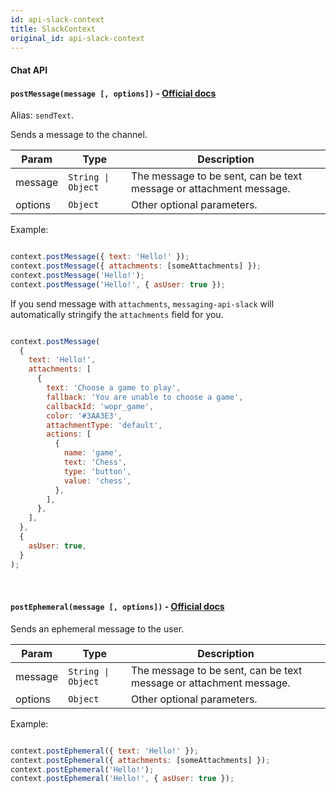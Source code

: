 ```yaml
---
id: api-slack-context
title: SlackContext
original_id: api-slack-context
---
```

#### Chat API

#### `postMessage(message [, options])` - [Official docs](https://api.slack.com/methods/chat.postMessage)

Alias: `sendText`.

Sends a message to the channel.

| Param   | Type                          | Description                                                        |
| ------- | ----------------------------- | ------------------------------------------------------------------ |
| message | <code>String \| Object</code> | The message to be sent, can be text message or attachment message. |
| options | `Object`               | Other optional parameters.                                         |

Example:

```js

context.postMessage({ text: 'Hello!' });
context.postMessage({ attachments: [someAttachments] });
context.postMessage('Hello!');
context.postMessage('Hello!', { asUser: true });

```

If you send message with `attachments`, `messaging-api-slack` will automatically stringify the `attachments` field for you.

```js

context.postMessage(
  {
    text: 'Hello!',
    attachments: [
      {
        text: 'Choose a game to play',
        fallback: 'You are unable to choose a game',
        callbackId: 'wopr_game',
        color: '#3AA3E3',
        attachmentType: 'default',
        actions: [
          {
            name: 'game',
            text: 'Chess',
            type: 'button',
            value: 'chess',
          },
        ],
      },
    ],
  },
  {
    asUser: true,
  }
);

```

<br />

#### `postEphemeral(message [, options])` - [Official docs](https://api.slack.com/methods/chat.postEphemeral)

Sends an ephemeral message to the user.

| Param   | Type                          | Description                                                        |
| ------- | ----------------------------- | ------------------------------------------------------------------ |
| message | <code>String \| Object</code> | The message to be sent, can be text message or attachment message. |
| options | `Object`               | Other optional parameters.                                         |

Example:

```js

context.postEphemeral({ text: 'Hello!' });
context.postEphemeral({ attachments: [someAttachments] });
context.postEphemeral('Hello!');
context.postEphemeral('Hello!', { asUser: true });

```
